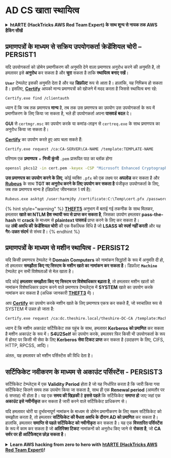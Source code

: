 # AD CS खाता स्थायित्व

<details>

<summary><strong>htARTE (HackTricks AWS Red Team Expert) के साथ शून्य से नायक तक AWS हैकिंग सीखें</strong></summary>

HackTricks का समर्थन करने के अन्य तरीके:

* यदि आप चाहते हैं कि आपकी **कंपनी का विज्ञापन HackTricks में दिखाई दे** या **HackTricks को PDF में डाउनलोड करें** तो [**सदस्यता योजनाएं**](https://github.com/sponsors/carlospolop) देखें!
* [**आधिकारिक PEASS & HackTricks स्वैग**](https://peass.creator-spring.com) प्राप्त करें
* [**The PEASS Family**](https://opensea.io/collection/the-peass-family) की खोज करें, हमारा विशेष [**NFTs**](https://opensea.io/collection/the-peass-family) संग्रह
* 💬 [**Discord समूह**](https://discord.gg/hRep4RUj7f) में **शामिल हों** या [**telegram समूह**](https://t.me/peass) या **Twitter** 🐦 पर मुझे **फॉलो** करें [**@carlospolopm**](https://twitter.com/carlospolopm)**.**
* [**HackTricks**](https://github.com/carlospolop/hacktricks) और [**HackTricks Cloud**](https://github.com/carlospolop/hacktricks-cloud) github repos में PRs सबमिट करके अपनी हैकिंग तरकीबें साझा करें।

</details>

## प्रमाणपत्रों के माध्यम से सक्रिय उपयोगकर्ता क्रेडेंशियल चोरी – PERSIST1

यदि उपयोगकर्ता को डोमेन प्रमाणीकरण की अनुमति देने वाला प्रमाणपत्र अनुरोध करने की अनुमति है, तो हमलावर इसे **अनुरोध** कर सकता है और **चुरा** सकता है ताकि **स्थायित्व** **बनाए** **रखें**।

**`User`** टेम्पलेट इसकी अनुमति देता है और यह **डिफ़ॉल्ट** रूप से आता है। हालांकि, यह निष्क्रिय हो सकता है। इसलिए, [**Certify**](https://github.com/GhostPack/Certify) आपको मान्य प्रमाणपत्रों को खोजने में मदद करता है जिससे स्थायित्व बना रहे:
```
Certify.exe find /clientauth
```
ध्यान दें कि जब तक प्रमाणपत्र **मान्य** है, तब तक उस प्रमाणपत्र का उपयोग उस उपयोगकर्ता के रूप में प्रमाणीकरण के लिए किया जा सकता है, भले ही उपयोगकर्ता अपना **पासवर्ड** **बदल** दे।

**GUI** से `certmgr.msc` का उपयोग करके या कमांड-लाइन से `certreq.exe` के साथ प्रमाणपत्र का अनुरोध किया जा सकता है।

[**Certify**](https://github.com/GhostPack/Certify) का उपयोग करते हुए आप चला सकते हैं:
```
Certify.exe request /ca:CA-SERVER\CA-NAME /template:TEMPLATE-NAME
```
परिणाम एक **प्रमाणपत्र** + **निजी कुंजी** `.pem` प्रारूपित पाठ का ब्लॉक होगा
```bash
openssl pkcs12 -in cert.pem -keyex -CSP "Microsoft Enhanced Cryptographic Provider v1.0" -export -out cert.pfx
```
**उस प्रमाणपत्र का उपयोग करने के लिए**, कोई व्यक्ति `.pfx` को एक लक्ष्य पर **अपलोड** कर सकता है और [**Rubeus**](https://github.com/GhostPack/Rubeus) के साथ **TGT का अनुरोध करने के लिए उपयोग कर सकता है** पंजीकृत उपयोगकर्ता के लिए, जब तक प्रमाणपत्र मान्य है (डिफ़ॉल्ट जीवनकाल 1 वर्ष है):
```bash
Rubeus.exe asktgt /user:harmj0y /certificate:C:\Temp\cert.pfx /password:CertPass!
```
{% hint style="warning" %}
[**THEFT5**](certificate-theft.md#ntlm-credential-theft-via-pkinit-theft5) अनुभाग में बताई गई तकनीक के साथ मिलकर, हमलावर **खाते का NTLM हैश स्थायी रूप से प्राप्त कर सकता है**, जिसका उपयोग हमलावर **pass-the-hash** या **crack** के माध्यम से **plaintext** **पासवर्ड** प्राप्त करने के लिए कर सकता है। \
यह **लंबी अवधि की क्रेडेंशियल चोरी** की एक वैकल्पिक विधि है जो **LSASS को स्पर्श नहीं करती** और यह **गैर-उन्नत संदर्भ** से संभव है।
{% endhint %}

## प्रमाणपत्रों के माध्यम से मशीन स्थायित्व - PERSIST2

यदि किसी प्रमाणपत्र टेम्पलेट ने **Domain Computers** को नामांकन सिद्धांतों के रूप में अनुमति दी हो, तो हमलावर **समझौता किए गए सिस्टम के मशीन खाते का नामांकन कर सकता है**। डिफ़ॉल्ट **`Machine`** टेम्पलेट इन सभी विशेषताओं से मेल खाता है।

यदि कोई **हमलावर समझौता किए गए सिस्टम पर विशेषाधिकार बढ़ाता है**, तो हमलावर मशीन खातों को नामांकन विशेषाधिकार प्रदान करने वाले प्रमाणपत्र टेम्पलेट्स में **SYSTEM** खाते का उपयोग करके नामांकन कर सकता है (अधिक जानकारी [**THEFT3**](certificate-theft.md#machine-certificate-theft-via-dpapi-theft3) में)।

आप [**Certify**](https://github.com/GhostPack/Certify) का उपयोग करके मशीन खाते के लिए प्रमाणपत्र एकत्र कर सकते हैं, जो स्वचालित रूप से SYSTEM में उन्नत हो जाता है:
```bash
Certify.exe request /ca:dc.theshire.local/theshire-DC-CA /template:Machine /machine
```
ध्यान दें कि मशीन अकाउंट सर्टिफिकेट तक पहुंच के साथ, हमलावर **Kerberos को प्रमाणित** कर सकता है मशीन अकाउंट के रूप में। **S4U2Self** का उपयोग करके, हमलावर फिर किसी भी उपयोगकर्ता के रूप में होस्ट पर किसी भी सेवा के लिए **Kerberos सेवा टिकट प्राप्त** कर सकता है (उदाहरण के लिए, CIFS, HTTP, RPCSS, आदि)।

अंततः, यह हमलावर को मशीन पर्सिस्टेंस की विधि देता है।

## सर्टिफिकेट नवीकरण के माध्यम से अकाउंट पर्सिस्टेंस - PERSIST3

सर्टिफिकेट टेम्प्लेट्स में एक **Validity Period** होता है जो यह निर्धारित करता है कि जारी किया गया सर्टिफिकेट कितने समय तक उपयोग किया जा सकता है, साथ ही एक **Renewal period** (आमतौर पर 6 सप्ताह) भी होता है। यह एक **समय की खिड़की** है **इससे पहले** कि सर्टिफिकेट **समाप्त हो** जाए जहां एक **अकाउंट इसे नवीनीकृत** कर सकता है जारी करने वाले सर्टिफिकेट प्राधिकरण से।

यदि हमलावर चोरी या दुर्भावनापूर्ण नामांकन के माध्यम से डोमेन प्रमाणीकरण के लिए सक्षम सर्टिफिकेट को समझौता करता है, तो हमलावर **सर्टिफिकेट की वैधता अवधि के दौरान AD को प्रमाणित** कर सकता है। हालांकि, हमलावर **समाप्ति से पहले सर्टिफिकेट को नवीनीकृत** कर सकता है। यह एक **विस्तारित पर्सिस्टेंस** के रूप में काम कर सकता है जो **अतिरिक्त टिकट** नामांकनों को अनुरोध किए जाने से **रोकता है**, जो **CA सर्वर पर ही आर्टिफैक्ट्स छोड़ सकता है**।

<details>

<summary><strong>Learn AWS hacking from zero to hero with</strong> <a href="https://training.hacktricks.xyz/courses/arte"><strong>htARTE (HackTricks AWS Red Team Expert)</strong></a><strong>!</strong></summary>

HackTricks का समर्थन करने के अन्य तरीके:

* यदि आप चाहते हैं कि आपकी **कंपनी का विज्ञापन HackTricks में दिखाई दे** या **HackTricks को PDF में डाउनलोड करें**, तो [**SUBSCRIPTION PLANS**](https://github.com/sponsors/carlospolop) देखें!
* [**आधिकारिक PEASS & HackTricks स्वैग**](https://peass.creator-spring.com) प्राप्त करें।
* [**The PEASS Family**](https://opensea.io/collection/the-peass-family) की खोज करें, हमारा विशेष [**NFTs**](https://opensea.io/collection/the-peass-family) संग्रह।
* 💬 [**Discord group**](https://discord.gg/hRep4RUj7f) में **शामिल हों** या [**telegram group**](https://t.me/peass) में या **Twitter** पर मुझे 🐦 [**@carlospolopm**](https://twitter.com/carlospolopm) **का पालन करें**।
* **HackTricks** के [**github repos**](https://github.com/carlospolop/hacktricks) और [**HackTricks Cloud**](https://github.com/carlospolop/hacktricks-cloud) में PRs सबमिट करके अपनी हैकिंग ट्रिक्स साझा करें।

</details>
